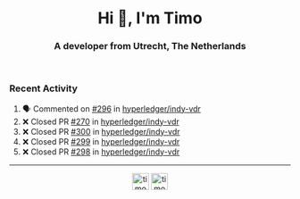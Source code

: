 <h1 align="center">Hi 👋, I'm Timo</h1>
<h3 align="center">A developer from Utrecht, The Netherlands</h3>
<br/>
<!-- https://github.com/rahuldkjain/github-profile-readme-generator --!>

<!--  <p align="left"><img src="https://github-readme-stats.vercel.app/api?username=timoglastra&show_icons=true&count_private=true&" alt="timoglastra" /></p> --!>

<!--
Github language stats
<p align="left"><img src="https://github-readme-stats.vercel.app/api/top-langs/?username=timoglastra&layout=compact" alt="timoglastra" /><p>
-->

<!-- Codestats language stats -->
<!-- <p align="left"><img src="https://codestats-readme.vercel.app/api/top-langs/?username=timoglastra&layout=compact&language_count=12" alt="timoglastra" /><p>    --!>
  
<h3>Recent Activity</h3>

<!--START_SECTION:activity-->
1. 🗣 Commented on [#296](https://github.com/hyperledger/indy-vdr/pull/296#issuecomment-2163053124) in [hyperledger/indy-vdr](https://github.com/hyperledger/indy-vdr)
2. ❌ Closed PR [#270](https://github.com/hyperledger/indy-vdr/pull/270) in [hyperledger/indy-vdr](https://github.com/hyperledger/indy-vdr)
3. ❌ Closed PR [#300](https://github.com/hyperledger/indy-vdr/pull/300) in [hyperledger/indy-vdr](https://github.com/hyperledger/indy-vdr)
4. ❌ Closed PR [#299](https://github.com/hyperledger/indy-vdr/pull/299) in [hyperledger/indy-vdr](https://github.com/hyperledger/indy-vdr)
5. ❌ Closed PR [#298](https://github.com/hyperledger/indy-vdr/pull/298) in [hyperledger/indy-vdr](https://github.com/hyperledger/indy-vdr)
<!--END_SECTION:activity-->

---

<p align="center">
<a href="https://twitter.com/timoglastra" target="blank"><img align="center" src="https://cdn.jsdelivr.net/npm/simple-icons@3.0.1/icons/twitter.svg" alt="timoglastra" height="30" width="30" /></a>
<a href="https://linkedin.com/in/timoglastra" target="blank"><img align="center" src="https://cdn.jsdelivr.net/npm/simple-icons@3.0.1/icons/linkedin.svg" alt="timoglastra" height="30" width="30" /></a>
</p>



